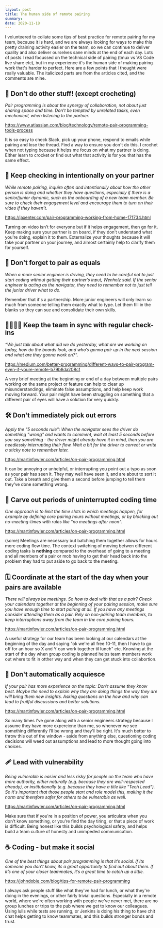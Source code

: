 ```yaml
---
layout: post
title: The human side of remote pairing
summary:
date: 2020-11-18
---
```


I volunteered to collate some tips of best practice for remote pairing for my team, because it is hard, and we are always looking for ways to make this pretty draining activity easier on the team, so we can continue to deliver quality and also deliver ourselves sane minds at the end of each day. Lots of posts I read focussed on the technical side of pairing (tmux vs VS Code live share etc), but in my experience it's the human side of making pairing work that's harder to perfect. Here are a few points that I thought were really valuable. The italicized parts are from the articles cited, and the comments are mine.

## 🧶 Don't do other stuff! (except crocheting)

_Pair programming is about the synergy of collaboration, not about just sharing space and time. Don’t be tempted by unrelated tasks, even mechanical, when listening to the partner._

<https://www.atlassian.com/blog/technology/remote-pair-programming-tools-process>

It is so easy to check Slack, pick up your phone, respond to emails while pairing and lose the thread. Find a way to ensure you don't do this. I crochet when not typing because it helps me focus on what my partner is doing. Either learn to crocket or find out what that activity is for you that has the same effect.

## 💬 Keep checking in intentionally on your partner

_While remote pairing, inquire often and intentionally about how the other person is doing and whether they have questions, especially if there is a senior/junior dynamic, such as the onboarding of a new team member. Be sure to check their engagement level and encourage them to turn on their video if they haven’t._

<https://jaxenter.com/pair-programming-working-from-home-171734.html>

Turning on video isn't for everyone but if it helps engagement, then go for it. Keep making sure your partner is on board, if they don't understand what you're doing, explain it to them. Externalize your thoughts because it will take your partner on your journey, and almost certainly help to clarify them for yourself.

## 🤝 Don't forget to pair as equals

_When a more senior engineer is driving, they need to be careful not to just start coding without getting their partner’s input, Wenholz said. If the senior engineer is acting as the navigator, they need to remember not to just tell the junior driver what to do._

Remember that it's a partnership. More junior engineers will only learn so much from someone telling them exactly what to type. Let them fill in the blanks so they can sue and consolidate their own skills.

## 👨‍👩‍👧‍👧 Keep the team in sync with regular check-ins

_“We just talk about what did we do yesterday, what are we working on today, how do the boards look, and who’s gonna pair up in the next session and what are they gonna work on?”._

<https://medium.com/better-programming/different-ways-to-pair-program-even-if-youre-remote-b79b8da208cf>

A very brief meeting at the beginning or end of a day between multiple pairs working on the same project or feature can help to clear up misunderstandings, eliminate false assumptions, and help keep work moving forward. Your pair might have been struggling on something that a different pair of eyes will have a solution for very quickly.

## 🛠 Don't immediately pick out errors

_Apply the "5 seconds rule": When the navigator sees the driver do something "wrong" and wants to comment, wait at least 5 seconds before you say something - the driver might already have it in mind, then you are needlessly interrupting their flow. Wait a bit for the driver to correct or write a sticky note to remember later._

<https://martinfowler.com/articles/on-pair-programming.html>

It can be annoying or unhelpful, or interrupting you point out a typo as soon as your pair has seen it. They may well have seen it, and are about to sort it out. Take a breath and give them a second before jumping to tell them they've done something wrong.

## 🚫 Carve out periods of uninterrupted coding time

_One approach is to limit the time slots in which meetings happen, for example by defining core pairing hours without meetings, or by blocking out no-meeting-times with rules like "no meetings after noon"._

<https://martinfowler.com/articles/on-pair-programming.html>

(some) Meetings are necessary but batching them together allows for hours more coding flow time. The context switching of moving betwen different coding tasks is **nothing** compared to the overhead of going to a meeting and all members of a pair or mob having to get their head back into the problem they had to put aside to go back to the meeting.

## 🗓 Coordinate at the start of the day when your pairs are available

_There will always be meetings. So how to deal with that as a pair? Check your calendars together at the beginning of your pairing session, make sure you have enough time to start pairing at all. If you have any meetings consider attending them as a pair. Rely on non-pairing team members, to keep interruptions away from the team in the core pairing hours._

<https://martinfowler.com/articles/on-pair-programming.html>

A useful strategy for our team has been looking at our calendars at the beginning of the day and saying "ok we're all free 10-11, then I have to go off for an hour so X and Y can work together til lunch" etc. Knowing at the start of the day when group coding is planned helps team members work out where to fit in otther way and when they can get stuck into collabortion.

## 🧓 Don't automatically acquiesce

_If your pair has more experience on the topic: Don't assume they know best. Maybe the need to explain why they are doing things the way they are will bring them new insights. Asking questions on the how and why can lead to fruitful discussions and better solutions._

<https://martinfowler.com/articles/on-pair-programming.html>

So many times I've gone along with a senior engineers strategy because I assume they have more expereicne than me, so whenever we see something differently I'll be wrong and they'll be right. It's much better to throw this out of the window - aside from anything else, questioning coding decisions will weed out assumptions and lead to more thought going into choices.

## 🩹 Lead with vulnerability

_Being vulnerable is easier and less risky for people on the team who have more authority, either naturally (e.g. because they are well-respected already), or institutionally (e.g. because they have a title like "Tech Lead"). So it's important that those people start and role model this, making it the norm and therefore safer for others to be vulnerable as well._

<https://martinfowler.com/articles/on-pair-programming.html>

Make sure that if you're in a position of power, you articulate when you don't know something, or you're find the day tiring, or that a piece of work is difficult. Being honest like this builds psychological safety, and helps build a team culture of honesty and unimpeded communication.

## ☕️ Coding - but make it social

_One of the best things about pair programming is that it’s social. If its someone you don’t know, its a great opportunity to find out about them. If it’s one of your closer teammates, it’s a great time to catch up a little._

<https://johndobie.com/blog/tips-for-remote-pair-programming>

I always ask people stuff like what they've had for lunch, or what they're doing in the evenings, or other fairly trivial questions. Especially in a remote world, where we're often working with people we've never met, there are no group lunches or trips to the pub where we get to know our colleagues. Using lulls while tests are running, or Jenkins is doing his thing to have chit chat helps getting to know teammates, and this builds stronger bonds and trust.
